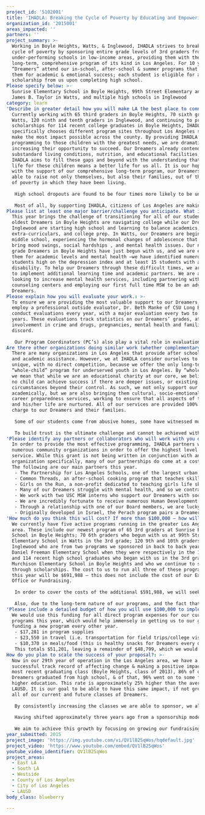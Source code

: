 ```yaml
---
project_id: '5102001'
title: 'IHADLA: Breaking the Cycle of Poverty by Educating and Empowering Youth.'
organization_id: '2015001'
areas_impacted: ''
partners: ''
project_summary: >-
  Working in Boyle Heights, Watts, & Inglewood, IHADLA strives to break the
  cycle of poverty by sponsoring entire grade levels of 3rd graders from
  under-performing schools in low-income areas, providing them with the only
  long-term, comprehensive program of its kind in Los Angeles. For 10 years,
  “Dreamers” attend our in-school, after-school & summer programs that prepare
  them for academic & emotional success; each student is eligible for an $8,000
  scholarship from us upon completing high school.
Please specify below: >-
  Sunrise Elementary School in Boyle Heights, 99th Street Elementary and Animo
  James B. Taylor in Watts, and multiple high schools in Inglewood
category: learn
'Describe in greater detail how you will make LA the best place to connect:': >-
  Currently working with 65 third graders in Boyle Heights, 70 sixth graders in
  Watts, 120 ninth and tenth graders in Inglewood, and continuing to provide
  scholarships for 114 recent college graduates in Boyle Heights, IHADLA
  specifically chooses different program sites throughout Los Angeles so that we
  make the most impact possible across the county. By providing IHADLA’s unique
  programming to those children with the greatest needs, we are dramatically
  increasing their opportunity to succeed. Our Dreamers already contend with
  substandard living conditions, nutrition, and educational facilities, and
  IHADLA aims to fill these gaps and beyond with the understanding that a better
  life for these children means a better life for us all. It is our hope that,
  with the support of our comprehensive long-term program, our Dreamers will be
  able to raise not only themselves, but also their families, out of the cycle
  of poverty in which they have been living. 
   
   High school dropouts are found to be four times more likely to be unemployed, three and a half times more likely to be arrested, and more than eight times as likely to go to prison as their peers who complete their education. The higher graduation rates, increased opportunities and healthier lifestyles that IHADLA is working to provide these young people mean that they are less likely to dropout and rely upon the public welfare system. By beginning to work with a group of at-risk young people when they are in the third grade, and staying with those same students all the way through high school graduation and into college, IHADLA has a profound impact as they foster a college-going mind-set and a desire to dream big from a young age. This impact is evidenced by the fact that our most recent graduates, high school class of 2013, had graduation rates a full 25% higher than their LAUSD peers!
   
   Most of all, by supporting IHADLA, citizens of Los Angeles are making an investment in the future of Los Angeles county. The future innovators of science, technology, social science, etc. are standing before us in Boyle Heights, Watts, and Inglewood. They have extraordinary potential. However, most of their parents never finished high school, and even fewer still know what it’s like to earn above the poverty line. Who, if not IHADLA, will lead these children towards their dreams? To turn our backs on them would be to turn our backs on our own community, our economy, and a better future for all Los Angelinos.
Please list at least one major barrier/challenge you anticipate. What is your strategy for overcoming these obstacles?: >-
  This year brings the challenge of transitioning for all of our students. Our
  oldest Dreamers in Boyle Heights are navigating college while our Dreamers in
  Inglewood are starting high school and learning to balance academics,
  extra-curriculars, and college prep. In Watts, our Dreamers are beginning
  middle school, experiencing the hormonal changes of adolescence that often
  bring mood swings, social hardships , and mental health issues. Our newest 3rd
  grade Dreamers in Boyle Heights have just begun with us, and we are evaluating
  them for academic levels and mental health –we have identified numerous
  students high on the depression index and at least 15 students with a learning
  disability. To help our Dreamers through these difficult times, we are working
  to implement additional learning time and academic partners. We are also
  looking to increase mental health services, including partnering with
  counseling centers and employing our first full time MSW to be an advocate for
  Dreamers.
Please explain how you will evaluate your work.: >-
  To ensure we are providing the most valuable support to our Dreamers, we
  employ a professional outside evaluator, Dr. Beth Manke of CSU Long Beach, to
  conduct evaluations every year, with a major evaluation every two to three
  years. These evaluations track statistics on our Dreamers’ grades, attendance,
  involvement in crime and drugs, pregnancies, mental health and familial
  discord.
   
   Our Program Coordinators (PC’s) also play a vital role in evaluation, as they continuously monitor academic performance through report cards, assignment completion, test scores, and teacher relationships. All Program Coordinators also complete Monthly Reports that detail activities of the previous month, tracking achievements and areas of needed improvement to ensure the effectiveness of the program. Each summer, Program Coordinators also conduct a home visit with each Dreamer and their family to assess any needs or concerns, using a case management approach to ensure Dreamers are always fully supported.
Are there other organizations doing similar work (whether complementary or competitive)? What is unique about your proposed approach?: >-
  There are many organizations in Los Angeles that provide after school programs
  and academic assistance. However, we at IHADLA consider ourselves to be
  unique, with no direct competition, because we offer the only long-term
  “whole-child” program for underserved youth in Los Angeles. By “whole-child”
  we mean that while we are an educational charity at our core, we believe that
  no child can achieve success if there are deeper issues, or existing
  circumstances beyond their control. As such, we not only support our Dreamers
  academically, but we are also bringing them cultural, socio-emotional, and
  career preparedness services, working to ensure that all aspects of the child
  and his/her life are nurtured. All of our services are provided 100% free of
  charge to our Dreamers and their families.
    
   Some of our students come from abusive homes, some have witnessed murder, some have already lost the only people they loved – and though they may be surviving, they are struggling for answers, and for guidance. The reality is that if IHADLA is able to intervene while these children are young, the chance to change their outlook on life and raise their awareness of opportunities available to them increases exponentially. Simply providing homework help is not enough, helping different children every year does not ensure change, and picking out the most gifted children is simply unfair. The entire group of children needs to be case-managed and encouraged, and they all need to know that they have a positive influence that they can always go to for support and guidance.
   
   To build trust is the ultimate challenge and cannot be achieved without daily interaction and guidance. Consistency is a luxury that most of our Dreamers have not experienced. That is why IHADLA must be long-term and diverse in its programming, and must be focused on all Dreamers completing high school and earning a college degree. We are creating real and permanent change in the most disadvantaged communities. While we see test improvements, lowering of depression scores, and other positive results over the life of our program, our work with these at-risk youth is not complete until they have gone on to college, having benefited from more than ten years with our program. There is no other organization that so comprehensively prepares its students for higher education and for raising themselves and their communities out of poverty.
'Please identify any partners or collaborators who will work with you on this project. How much of the $100,000 grant award will each partner receive?': >-
  In order to provide the most effective programming, IHADLA partners with
  numerous community organizations in order to offer the highest level of
  service. While this grant is not being written in conjunction with another
  organization specifically, many of our partnerships do come at a cost to us.
  The following are our main partners this year. 
   - The Partnership for Los Angeles Schools, one of the largest urban turnaround programs in the country, who we first worked with at 99th Street Elementary in Watts. After seeing the impact achieved by working with Partnership, we made every effort to work with them going forward, and chose Sunrise Elementary in Boyle Heights (a Partnership school) for our newest program.
   - Common Threads, an after-school cooking program that teaches skills and empowers children to make healthy choices.
   - Girls on the Run, a non-profit dedicated to teaching girls life skills and self-confidence, culminating in a 5k race for all participants. This costs us $1,100/year at our Boyle Heights site, and is being provided at no cost in Watts thanks to funding received by Girls on the Run that they have graciously utilized with us.
   - Many of our Dreamers struggle with mental health, and so we contract with Amanacer Counseling and the Maple Center, who work with families and Dreamers referred to them by IHADLA. The Maple Center also provides training for IHADLA staff. While there is no cost to families, and working with Amanacer is free to us, the cost to work with and refer to the Maple Center is $25,000 a year.
   - We work with two USC MSW interns who support our Dreamers with socio-emotional development, and this is the first year we are blessed to have a full time MSW as our new Program Manager. We contract a USC Social Work professor at $9,000/year to oversee/train all three individuals.
   - We are incredibly fortunate to receive numerous Human Development Department students from CSU Long Beach as interns who help with data work, tutoring and other office and program tasks.
   - Through a relationship with one of our Board members, we are lucky to have numerous FBI agents and staff as mentors for our Dreamers.
   - Originally developed in Israel, the Perach program pairs a Dreamer with a university student for a program of tutoring and mentoring. There is no cost this year as are piloting the program with one mentor who is one of our MSW interns, but we are hoping to expand the program next year, which would cost $3,000 per year per mentor.
'How much do you think this will cost? If more than $100,000 – how will you cover the additional costs?': >-
  We currently have five active programs running in the greater Los Angeles
  area. These include our newest program of 65 3rd graders at Sunrise Elementary
  School in Boyle Heights; 70 6th graders who begun with us at 99th Street
  Elementary School in Watts in the 3rd grade; 120 9th and 10th graders in
  Inglewood who are from two programs we sponsored in back to back years at
  Daniel Freeman Elementary School when they were respectively in the 1st grade;
  and 114 recent high school graduates who began with us in the 3rd grade at
  Murchison Elementary School in Boyle Heights and who we continue to support
  through scholarships. The cost to us to run all three of these programs for
  this year will be $691,988 – this does not include the cost of our Executive
  Office or Fundraising.
   
   In order to cover the costs of the additional $591,988, we will seek and renew funding from existing annual and multi-year foundation, individual and corporate donors, expanding our funding pipeline to include additional organizations and individuals. Diligent stewardship, creative cultivation and a strong marketing and social media presence will all assist us in reaching our goal. In addition, we will continue to hold a series of events, including our annual fundraiser, the Dreamer Dinner, which in addition to raising money through sponsorship and ticket sales, has proven to be an excellent way to cultivate new individual donors, paving the way for future donations. We will also hold a series of smaller fundraisers such as cultivation lunches, bingo nights, raffles, and holiday parties. Alongside our Executive Office staff, we are blessed with a strong board who will also assist with fundraising efforts including cultivation and contribution. 
   
   Also, due to the long-term nature of our programs, and the fact that the organization used to be a sponsorship model (something we shifted away from four years ago), we fundraised upfront and have investments for our two programs in Inglewood and our program in Watts. We are running down the restricted balances on these investments while continuing the fundraising needed to complete the ten year commitment we made to these programs and students. While we have large funding needs for all of our current programs, we are especially seeking funding for our newest program at Sunrise Elementary, as we have the greatest commitment to them, having pledged to work with them and support them through their 2025 high school graduation and on into college.
'Please include a detailed budget of how you will use $100,000 to implement this project.': >-
  We would use this funding for all direct program expenses for our current
  programs this year, which would help immensely in getting us to our goal of
  funding a new program every other year.
   - $17,281 in program supplies
   - $23,550 in travel (i.e. transportation for field trips/college visits)
   - $10,370 in meals/food (this is healthy snacks for Dreamers every day, as well as breakfast/lunch for high school Dreamers at Saturday Academy & food on field trips)
   This totals $51,201, leaving a remainder of $48,799, which we would put towards salaries of direct program staff (6 full time Program Coordinators & 4 part time Program Assistants). Their salaries total $358,164, meaning that this gracious donation would allow us to fund just over 13% of their salaries. We see this to be a program cost, as they are our program – they are teachers, mentors, case managers, confidantes, & pillars of strength for our Dreamers for over 10 years, & they are the reason that our program is so effective.
How do you plan to scale the success of your proposal?: >-
  Now in our 29th year of operation in the Los Angeles area, we have a
  successful track record of affecting change & making a positive impact. Of our
  most recent graduating class (Boyle Heights, class of 2013), 86% of our
  Dreamers graduated from high school, & of that, 96% went on to some form of
  higher education. This rate is approximately 25% higher than the average for
  LAUSD. It is our goal to be able to have this same impact, if not greater, on
  all of our current and future classes of Dreamers.
   
   By consistently increasing the classes we are able to sponsor, we also aim to make a sustainable impact on Los Angeles as a whole. We have seen first hand the positive effect one Dreamer can have on those around them, & so although we directly support hundreds of Dreamers, we indirectly support hundreds more who benefit from the effects of our program. Parents are able to attend workshops on financial planning & on how to support their children academically. Siblings & other students are always invited to join events & programs as space becomes available. The futures of many are altered for the better as Dreamers’ siblings & friends begin to see college as a real option after looking to our Dreamers as models.
   
   Having shifted approximately three years ago from a sponsorship model in which a major donor or private foundation typically would agree upfront to fund an entire program, we are now focused, as mentioned above, on a more traditional fundraising model across multiple income streams. As we build our fundraising strength, it is our goal to be able to offer our unique, comprehensive, invaluable programming to more & more students each year. With this in mind, we have a strategic goal of being able to sponsor a new class of third graders every other year, working in community clusters in an effort to bring about the most positive change possible. To this effect, we hope, in the near future, to be able to establish a resource center from which we could conduct all of our programming.
   
   We aim to achieve this growth by focusing on growing our fundraising & income as well as by increasing the community partners with whom we are able to work. By growing our marketing & brand awareness, ramping up our online presence, and making ourselves known throughout LA county, we hope to increase the number of people & organizations desiring to work with us in helping to make dreams come true as we aim to raise the disadvantaged youth we serve out of poverty.
year_submitted: 2015
project_image: 'https://img.youtube.com/vi/QV1lB2SqWos/hqdefault.jpg'
project_video: 'https://www.youtube.com/embed/QV1lB2SqWos'
youtube_video_identifier: QV1lB2SqWos
project_areas:
  - East LA
  - South LA
  - Westside
  - County of Los Angeles
  - City of Los Angeles
  - LAUSD
body_class: blueberry

---
```

